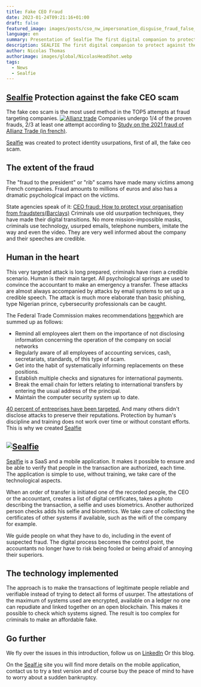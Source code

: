 ```yaml
---
title: Fake CEO Fraud
date: 2023-01-24T09:21:16+01:00
draft: false
featured_image: images/posts/cso_nw_impersonation_disguise_fraud_false_identity_theft_by_alphaspirit_gettyimages-538465604_2400x1600-100811607-large.webp
language: en
summary: Presentation of Sealfie The first digital companion to protect against the false ceo scam .The most damageable type of fraud targeting companies.
description: SEALFIE The first digital companion to protect against the false ceo scam. The most damageable type of fraud targeting companies.
author: Nicolas Thomas
authorimage: images/global/NicolasHeadShot.webp
tags:
  - News
  - Sealfie
---
```


## [Sealfie](https://sealf.ie/en) Protection against the fake CEO scam

 The fake ceo scam is the most used method in the TOP5 attempts at fraud targeting companies.
 [![Allianz trade](/images/Top5AllianzTrade.png)](https://www.allianz-trade.fr/actualites/etude-fraude-2021.html)
 Companies undergo 1/4 of the proven frauds, 2/3 at least one attempt according to [Study on the 2021 fraud of Allianz Trade (in french)](https://www.allianz-trade.fr/actualites/etude-fraude-2021.html).

<!-- <img src="/images/sealfie-logo.svg"
     alt="Sealfie Logo"
     style="margin-right: 5px; size: 20px;"  /> -->
[Sealfie](https://sealf.ie/en) was created to protect identity usurpations, first of all, the fake ceo scam.

## The extent of the fraud

 The "fraud to the president" or "rib" scams have made many victims among French companies. Fraud amounts to millions of euros and also has a dramatic psychological impact on the victims.

 State agencies speak of it: [CEO fraud: How to protect your organisation from fraudsters(Barclays)](https://www.barclayscorporate.com/insights/fraud-protection/ceo-fraud/)
 Criminals use old usurpation techniques, they have made their digital transitions. No more mission-impossible masks, criminals use technology, usurped emails, telephone numbers, imitate the way and even the video. They are very well informed about the company and their speeches are credible.

## Human in the heart

 This very targeted attack is long prepared, criminals have risen a credible scenario. Human is their main target. All psychological springs are used to convince the accountant to make an emergency a transfer. These attacks are almost always accompanied by attacks by email systems to set up a credible speech. The attack is much more elaborate than basic phishing, type Nigerian prince, cybersecurity professionals can be caught.

 The  Federal Trade Commission makes recommendations [here](https://www.ftc.gov/business-guidance/small-businesses/cybersecurity/business)which are summed up as follows:

- Remind all employees alert them on the importance of not disclosing information concerning the operation of the company on social networks
- Regularly aware of all employees of accounting services, cash, secretariats, standards, of this type of scam.
- Get into the habit of systematically informing replacements on these positions.
- Establish multiple checks and signatures for international payments.
- Break the email chain for letters relating to international transfers by entering the usual address of the principal.
- Maintain the computer security system up to date.

[40 percent of entreprises have been targeted](https://www.funk-gruppe.de/en/corporate-blog/insurance-management/fidelity-insurance), And many others didn't disclose attacks to preserve their reputations. Protection by human's discipline and training does not work over time or without constant efforts. This is why we created [Sealfie](https://sealf.ie/en)

## [![Sealfie](/images/sealfie-landscape.png)](https://sealf.ie/en)

[Sealfie](https://sealf.ie/en) is a SaaS and a mobile application. It makes it possible to ensure and be able to verify that people in the transaction are authorized, each time. The application is simple to use, without training, we take care of the technological aspects.

 When an order of transfer is initiated one of the recorded people, the CEO or the accountant, creates a list of digital certificates, takes a photo describing the transaction, a selfie and uses biometrics. Another authorized person checks adds his selfie and biometrics. We take care of collecting the certificates of other systems if available, such as the wifi of the company for example.

 We guide people on what they have to do, including in the event of suspected fraud. The digital process becomes the control point, the accountants no longer have to risk being fooled or being afraid of annoying their superiors.

## The technology implemented

 The approach is to make the transactions of legitimate people reliable and verifiable instead of trying to detect all forms of usurper. The attestations of the maximum of systems used are encrypted, available on a ledger no one can repudiate and linked together on an open blockchain. This makes it possible to check which systems signed. The result is too complex for criminals to make an affordable fake.

## Go further

 We fly over the issues in this introduction, follow us on [LinkedIn](https://www.linkedin.com/company/inkan-link/) Or this blog.

 On the [Sealf.ie](https://sealf.ie/en) site you will find more details on the mobile application, contact us to try a test version and of course buy the peace of mind to have to worry about a sudden bankruptcy.
